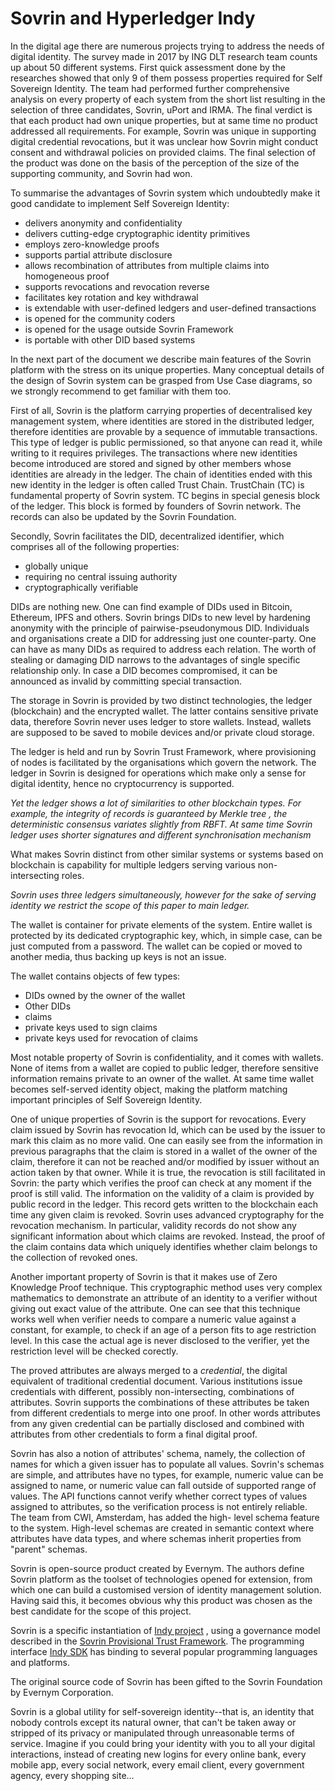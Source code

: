 # Sovrin and Hyperledger Indy

In the digital age there are numerous projects trying to address the needs of digital identity. The survey made in 2017 by ING DLT research team counts up about 50 different systems. First quick assessment done by the researches showed that only 9 of them possess properties required for Self Sovereign Identity. The team had performed further comprehensive analysis on every property of each system from the short list resulting in the selection of three candidates, Sovrin, uPort and IRMA. The final verdict is that each product had own unique properties, but at same time no product addressed all requirements. For example, Sovrin was unique in supporting digital credential revocations, but it was unclear how Sovrin might conduct consent and withdrawal policies on provided claims.
The final selection of the product was done on the basis of the perception of the size of the supporting community, and Sovrin had won.   


To summarise the advantages of Sovrin system which undoubtedly make it good candidate to implement Self Sovereign Identity:

- delivers anonymity and confidentiality
- delivers cutting-edge cryptographic identity primitives
- employs zero-knowledge proofs
- supports partial attribute disclosure
- allows recombination of attributes from multiple claims into homogeneous proof
- supports revocations and revocation reverse
- facilitates key rotation and key withdrawal
- is extendable with user-defined ledgers and user-defined transactions
- is opened for the community coders
- is opened for the usage outside Sovrin Framework
- is portable with other DID based systems




In the next part of the document we describe main features of the Sovrin platform with the stress on its unique properties. Many conceptual details of the design of Sovrin system can be grasped from Use Case diagrams, so we strongly recommend to get familiar with them too.


First of all, Sovrin is the platform carrying properties of decentralised key management system, where identities are stored in the distributed ledger, therefore identities are provable by a sequence of immutable transactions. This type of ledger is public permissioned, so that anyone can read it, while writing to it requires privileges. The transactions where new identities become introduced are stored and signed by other members whose identities are already in the ledger. The chain of identities ended with this new identity in the ledger is often called Trust Chain. TrustChain (TC) is fundamental property of Sovrin system. TC begins in special genesis block of the ledger. This block is formed by founders of Sovrin network. The records can also be updated by the Sovrin Foundation.


Secondly, Sovrin facilitates the DID, decentralized identifier, which comprises all of the following properties:

- globally unique
- requiring no central issuing authority
- cryptographically verifiable

DIDs are nothing new. One can find example of DIDs used in Bitcoin, Ethereum, IPFS and others. Sovrin brings DIDs to new level by hardening anonymity with the principle of pairwise-pseudonymous DID. Individuals and organisations create a DID for addressing just one counter-party. One can have as many DIDs as required to address each relation. The worth of stealing or damaging DID narrows to the advantages of single specific relationship only. In case a DID becomes compromised, it can be announced as invalid by committing special transaction.

The storage in Sovrin is provided by two distinct technologies, the ledger (blockchain) and the encrypted wallet. The latter contains sensitive private data, therefore Sovrin never uses ledger to store wallets. Instead, wallets are supposed to be saved to mobile devices and/or private cloud storage.  

The ledger is held and run by Sovrin Trust Framework, where provisioning of nodes is facilitated by the organisations which govern the network. The ledger in Sovrin is designed for operations which make only a sense for digital identity, hence no cryptocurrency is supported.

_Yet the ledger shows a lot of similarities to other blockchain types. For example, the integrity of records is guaranteed by Merkle tree , the deterministic consensus variates slightly from  RBFT. At same time Sovrin ledger uses shorter signatures and different synchronisation mechanism_

What makes Sovrin distinct from other similar systems or systems based on blockchain  is capability for multiple ledgers serving various non-intersecting roles.

_Sovrin uses three ledgers simultaneously, however for the sake of serving identity we restrict the scope of this paper to main ledger._

The wallet is container for private elements of the system. Entire wallet is protected by its dedicated cryptographic key, which, in simple case, can be just computed from a password. The wallet can be copied or moved to another media, thus backing up keys is not an issue.


The wallet contains objects of few types:

- DIDs owned by the owner of the wallet
- Other DIDs
- claims
- private keys used to sign claims
- private keys used for revocation of claims

Most notable property of Sovrin is confidentiality, and it comes with wallets. None of items from a wallet are  copied to public ledger, therefore sensitive information remains private to an owner of the wallet. At same time wallet becomes self-served identity object, making the platform matching important principles of Self Sovereign Identity.

One of unique properties of Sovrin is the support for revocations. Every claim issued by Sovrin has revocation Id, which can be used by the issuer to mark this claim as no more valid. One can easily see from the information in previous paragraphs that the claim is stored in a wallet of the owner of the claim, therefore it can not be reached and/or modified by issuer without an action taken by that owner. While it is true, the revocation is still facilitated in Sovrin: the party which verifies the proof can check at any moment if the proof is still valid. The information on the validity of a claim is provided by public record in the ledger. This record gets written to the blockchain each time any given claim is revoked. Sovrin uses advanced cryptography for the revocation mechanism. In particular, validity records do not show any significant information about which claims are revoked. Instead, the proof of the claim contains data which uniquely identifies whether claim belongs to the collection of revoked ones.  

Another important property of Sovrin is that it makes use of Zero Knowledge Proof technique. This cryptographic method uses very complex mathematics to demonstrate an attribute of an identity to a verifier without giving out exact value of the attribute. One can see that this technique works well when verifier needs to compare a numeric value against a constant, for example, to check if an age of a person fits to age restriction level. In this case the actual age is never disclosed to the verifier, yet the restriction level will be checked corectly.

The proved attributes are always merged to a *credential*, the digital equivalent of traditional credential document. Various institutions issue credentials with different, possibly non-intersecting, combinations of attributes. Sovrin supports the combinations of these attributes be taken from different credentials to merge into one proof. In other words attributes from any given credential can be partially disclosed and combined with attributes from other credentials to form a final digital proof.

Sovrin has also a notion of attributes' schema, namely, the collection of names for which a given issuer has to populate
all values. Sovrin's schemas are simple, and attributes have no types, for example, numeric value can be assigned to name, or numeric value can fall outside of supported range of values. The API functions cannot verify whether correct types of values assigned to attributes, so the verification process is not entirely reliable. The team from CWI, Amsterdam, has added the high- level schema feature to the system. High-level schemas are created in semantic context where attributes have data types, and where schemas inherit properties from "parent" schemas.

Sovrin is open-source product created by Evernym. The authors define Sovrin platform as the toolset of technologies opened for extension, from which one can build a customised version of identity management solution. Having said this, it becomes obvious why this product was chosen as the best candidate for the scope of this project.
  

Sovrin is a specific instantiation of [Indy project](https://github.com/hyperledger/indy-node) , using a governance model described in the [Sovrin Provisional Trust Framework](http://bit.ly/svrn-ptrustfw). The  programming interface [Indy SDK](https://github.com/hyperledger/indy-sdk) has binding to several popular programming languages and platforms.


The original source code of Sovrin has been gifted to the Sovrin Foundation by Evernym Corporation.


Sovrin is a global utility for self-sovereign identity--that is, an identity that nobody controls except its natural owner, that can't be taken away or stripped of its privacy or manipulated through unreasonable terms of service. Imagine if you could bring your identity with you to all your digital interactions, instead of creating new logins for every online bank, every mobile app, every social network, every email client, every government agency, every shopping site...
